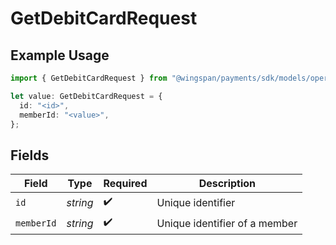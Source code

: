 # GetDebitCardRequest

## Example Usage

```typescript
import { GetDebitCardRequest } from "@wingspan/payments/sdk/models/operations";

let value: GetDebitCardRequest = {
  id: "<id>",
  memberId: "<value>",
};
```

## Fields

| Field                         | Type                          | Required                      | Description                   |
| ----------------------------- | ----------------------------- | ----------------------------- | ----------------------------- |
| `id`                          | *string*                      | :heavy_check_mark:            | Unique identifier             |
| `memberId`                    | *string*                      | :heavy_check_mark:            | Unique identifier of a member |